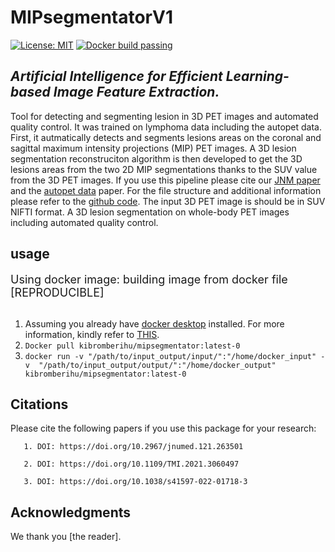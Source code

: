 # MIPsegmentatorV1
 [![License: MIT](https://img.shields.io/badge/License-MIT-yellow.svg)](https://opensource.org/licenses/MIT) 
 [![Docker build passing](https://img.shields.io/badge/docker%20build-passing-brightgreen)](https://github.com/KibromBerihu/ai4elife/blob/main/Dockerfile) 

## *Artificial Intelligence for Efficient Learning-based Image Feature Extraction.*
Tool for detecting and segmenting lesion in 3D PET images and automated quality control.  It was trained on lymphoma data including the autopet data. First, it autmatically 
detects and segments lesions areas on the coronal and sagittal maximum intensity projections (MIP) PET images. A 3D lesion segmentation reconstruciton algorithm is then developed to get
the 3D lesions areas from the two 2D MIP segmentations thanks to the SUV value from the 3D PET images. 
If you use this pipeline please cite our [JNM paper](https://doi.org/10.2967/jnumed.121.263501) and the [autopet data](https://doi.org/10.1038/s41597-022-01718-3) paper.
For the file structure and additional information please refer to the [github code](https://github.com/KibromBerihu/ai4elife).
The input 3D PET image is should be in SUV NIFTI format. A 3D lesion segmentation on whole-body PET images including automated quality control.

## usage
 <font size ="4"> Using docker image: building image from docker file [REPRODUCIBLE] </font> <br/><br>
   1) Assuming you already have [docker desktop](https://www.docker.com/) installed. For more information, kindly refer to [THIS](https://docs.docker.com/).
   2) `Docker pull kibromberihu/mipsegmentator:latest-0`
   3) `docker run -v "/path/to/input_output/input/":"/home/docker_input" -v  "/path/to/input_output/output/":"/home/docker_output" kibromberihu/mipsegmentator:latest-0 `
      	 
## Citations 
Please cite the following papers if you use this package for your research:
```
   1. DOI: https://doi.org/10.2967/jnumed.121.263501 
```
```
   2. DOI: https://doi.org/10.1109/TMI.2021.3060497
```
```
   3. DOI: https://doi.org/10.1038/s41597-022-01718-3
```
## Acknowledgments
We thank you [the reader].  
